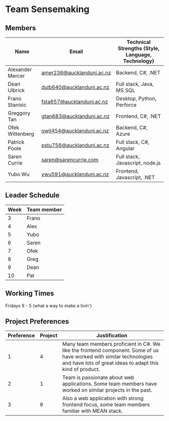 # Team Sensemaking

## Members

Name | Email | Technical Strengths (Style, Language, Technology)
---|---|---
Alexander Mercer | amer236@aucklanduni.ac.nz | Backend, C#, .NET
Dean Ulbrick     | dulb640@aucklanduni.ac.nz | Full stack, Java, MS SQL
Frano Stanisic   | fsta657@aucklanduni.ac.nz | Desktop, Python, Perforce
Greggory Tan     | gtan683@aucklanduni.ac.nz | Frontend, C#, .NET
Ofek Wittenberg  | owit454@aucklanduni.ac.nz | Backend, C#, Azure
Patrick Poole    | pstu756@aucklanduni.ac.nz | Full stack, C#, Angular
Saren Currie     | saren@sarencurrie.com     | Full stack, Javascript, node.js
Yubo Wu          | ywu591@aucklanduni.ac.nz  | Frontend, Javascript, .NET

## Leader Schedule

Week | Team member
---|---
3 | Frano
4 | Alex
5 | Yubo
6 | Saren
7 | Ofek
8 | Greg
9 | Dean
10 | Pat

## Working Times

Fridays 9 - 5 (what a way to make a livin')

## Project Preferences

Preference | Project | Justification
---|---|---
1 | 4 | Many team members proficient in C#. We like the frontend component. Some of us have worked with similar technologies and have lots of great ideas to adapt this kind of product.
2 | 1 | Team is passionate about web applications. Some team members have worked on similar projects in the past.
3 | 6 | Also a web application with strong frontend focus, some team members familiar with MEAN stack.

